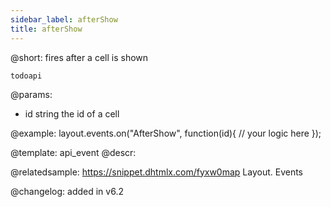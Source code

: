 ```yaml
---
sidebar_label: afterShow
title: afterShow
---          
```


@short: fires after a cell is shown

```todoapi ```

@params:
- id		string		the id of a cell


@example:
layout.events.on("AfterShow", function(id){
	// your logic here
});





@template: api_event
@descr:

@relatedsample: https://snippet.dhtmlx.com/fyxw0map	Layout. Events

@changelog:
added in v6.2


